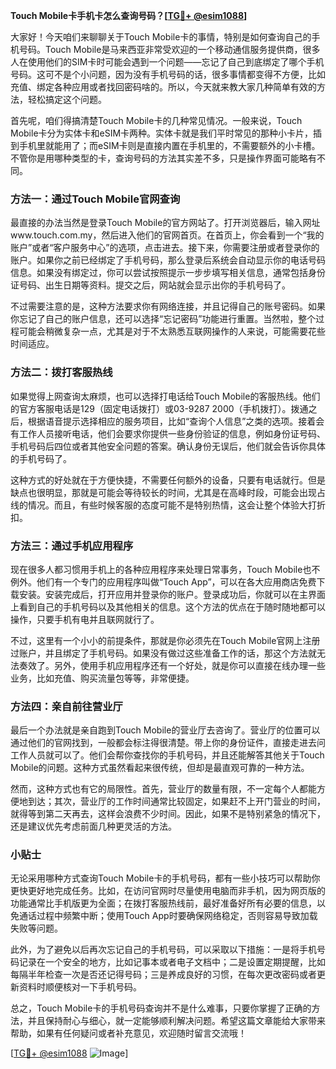 **Touch Mobile卡手机卡怎么查询号码？[[TG💪+ @esim1088](https://t.me/s/esim1088)]**

大家好！今天咱们来聊聊关于Touch Mobile卡的事情，特别是如何查询自己的手机号码。Touch Mobile是马来西亚非常受欢迎的一个移动通信服务提供商，很多人在使用他们的SIM卡时可能会遇到一个问题——忘记了自己到底绑定了哪个手机号码。这可不是个小问题，因为没有手机号码的话，很多事情都变得不方便，比如充值、绑定各种应用或者找回密码啥的。所以，今天就来教大家几种简单有效的方法，轻松搞定这个问题。

首先呢，咱们得搞清楚Touch Mobile卡的几种常见情况。一般来说，Touch Mobile卡分为实体卡和eSIM卡两种。实体卡就是我们平时常见的那种小卡片，插到手机里就能用了；而eSIM卡则是直接内置在手机里的，不需要额外的小卡槽。不管你是用哪种类型的卡，查询号码的方法其实差不多，只是操作界面可能略有不同。

### 方法一：通过Touch Mobile官网查询

最直接的办法当然是登录Touch Mobile的官方网站了。打开浏览器后，输入网址www.touch.com.my，然后进入他们的官网首页。在首页上，你会看到一个“我的账户”或者“客户服务中心”的选项，点击进去。接下来，你需要注册或者登录你的账户。如果你之前已经绑定了手机号码，那么登录后系统会自动显示你的电话号码信息。如果没有绑定过，你可以尝试按照提示一步步填写相关信息，通常包括身份证号码、出生日期等资料。提交之后，网站就会显示出你的手机号码了。

不过需要注意的是，这种方法要求你有网络连接，并且记得自己的账号密码。如果你忘记了自己的账户信息，还可以选择“忘记密码”功能进行重置。当然啦，整个过程可能会稍微复杂一点，尤其是对于不太熟悉互联网操作的人来说，可能需要花些时间适应。

### 方法二：拨打客服热线

如果觉得上网查询太麻烦，也可以选择打电话给Touch Mobile的客服热线。他们的官方客服电话是129（固定电话拨打）或03-9287 2000（手机拨打）。拨通之后，根据语音提示选择相应的服务项目，比如“查询个人信息”之类的选项。接着会有工作人员接听电话，他们会要求你提供一些身份验证的信息，例如身份证号码、手机号码后四位或者其他安全问题的答案。确认身份无误后，他们就会告诉你具体的手机号码了。

这种方式的好处就在于方便快捷，不需要任何额外的设备，只要有电话就行。但是缺点也很明显，那就是可能会等待较长的时间，尤其是在高峰时段，可能会出现占线的情况。而且，有些时候客服的态度可能不是特别热情，这会让整个体验大打折扣。

### 方法三：通过手机应用程序

现在很多人都习惯用手机上的各种应用程序来处理日常事务，Touch Mobile也不例外。他们有一个专门的应用程序叫做“Touch App”，可以在各大应用商店免费下载安装。安装完成后，打开应用并登录你的账户。登录成功后，你就可以在主界面上看到自己的手机号码以及其他相关的信息。这个方法的优点在于随时随地都可以操作，只要手机有电并且联网就行了。

不过，这里有一个小小的前提条件，那就是你必须先在Touch Mobile官网上注册过账户，并且绑定了手机号码。如果没有做过这些准备工作的话，那这个方法就无法奏效了。另外，使用手机应用程序还有一个好处，就是你可以直接在线办理一些业务，比如充值、购买流量包等等，非常便捷。

### 方法四：亲自前往营业厅

最后一个办法就是亲自跑到Touch Mobile的营业厅去咨询了。营业厅的位置可以通过他们的官网找到，一般都会标注得很清楚。带上你的身份证件，直接走进去问工作人员就可以了。他们会帮你查找你的手机号码，并且还能解答其他关于Touch Mobile的问题。这种方式虽然看起来很传统，但却是最直观可靠的一种方法。

然而，这种方式也有它的局限性。首先，营业厅的数量有限，不一定每个人都能方便地到达；其次，营业厅的工作时间通常比较固定，如果赶不上开门营业的时间，就得等到第二天再去，这样会浪费不少时间。因此，如果不是特别紧急的情况下，还是建议优先考虑前面几种更灵活的方法。

### 小贴士

无论采用哪种方式查询Touch Mobile卡的手机号码，都有一些小技巧可以帮助你更快更好地完成任务。比如，在访问官网时尽量使用电脑而非手机，因为网页版的功能通常比手机版更为全面；在拨打客服热线前，最好准备好所有必要的信息，以免通话过程中频繁中断；使用Touch App时要确保网络稳定，否则容易导致加载失败等问题。

此外，为了避免以后再次忘记自己的手机号码，可以采取以下措施：一是将手机号码记录在一个安全的地方，比如记事本或者电子文档中；二是设置定期提醒，比如每隔半年检查一次是否还记得号码；三是养成良好的习惯，在每次更改密码或者更新资料时顺便核对一下手机号码。

总之，Touch Mobile卡的手机号码查询并不是什么难事，只要你掌握了正确的方法，并且保持耐心与细心，就一定能够顺利解决问题。希望这篇文章能给大家带来帮助，如果有任何疑问或者补充意见，欢迎随时留言交流哦！

[[TG💪+ @esim1088](https://t.me/s/esim1088) ![Image](https://i.postimg.cc/4NQfJmqS/Snipaste-2025-05-13-00-14-12.png)]